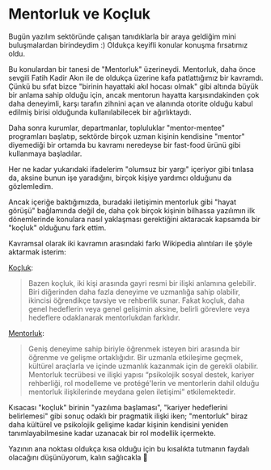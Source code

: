 # Mentorluk ve Koçluk

Bugün yazılım sektöründe çalışan tanıdıklarla bir araya geldiğim mini buluşmalardan birindeydim :) Oldukça keyifli konular konuşma fırsatımız oldu.

Bu konulardan bir tanesi de "Mentorluk" üzerineydi. Mentorluk, daha önce sevgili Fatih Kadir Akın ile de oldukça üzerine kafa patlattığımız bir kavramdı. Çünkü bu sıfat bizce "birinin hayattaki akıl hocası olmak" gibi altında büyük bir anlama sahip olduğu için, ancak mentorun hayatta karşısındakinden çok daha deneyimli, karşı tarafın zihnini açan ve alanında otorite olduğu kabul edilmiş birisi olduğunda kullanılabilecek bir ağırlıktaydı.

Daha sonra kurumlar, departmanlar, topluluklar "mentor-mentee" programları başlatıp, sektörde birçok uzman kişinin kendisine "mentor" diyemediği bir ortamda bu kavramı neredeyse bir fast-food ürünü gibi kullanmaya başladılar.

Her ne kadar yukarıdaki ifadelerim "olumsuz bir yargı" içeriyor gibi tınlasa da, aksine bunun işe yaradığını, birçok kişiye yardımcı olduğunu da gözlemledim.

Ancak içeriğe baktığımızda, buradaki iletişimin mentorluk gibi "hayat görüşü" bağlamında değil de, daha çok birçok kişinin bilhassa yazılımın ilk dönemlerinde konulara nasıl yaklaşması gerektiğini aktaracak kapsamda bir "koçluk" olduğunu fark ettim.

Kavramsal olarak iki kavramın arasındaki farkı Wikipedia alıntıları ile şöyle aktarmak isterim:

[Koçluk](https://tr.wikipedia.org/wiki/Ko%C3%A7luk):
> Bazen koçluk, iki kişi arasında gayri resmi bir ilişki anlamına gelebilir. Biri diğerinden daha fazla deneyime ve uzmanlığa sahip olabilir, ikincisi öğrendikçe tavsiye ve rehberlik sunar. Fakat koçluk, daha genel hedeflerin veya genel gelişimin aksine, belirli görevlere veya hedeflere odaklanarak mentorlukdan farklıdır.

[Mentorluk](https://tr.wikipedia.org/wiki/Mentorluk):
> Geniş deneyime sahip biriyle öğrenmek isteyen biri arasında bir öğrenme ve gelişme ortaklığıdır. Bir uzmanla etkileşime geçmek, kültürel araçlarla ve içinde uzmanlık kazanmak için de gerekli olabilir. Mentorluk tecrübesi ve ilişki yapısı “psikolojik sosyal destek, kariyer rehberliği, rol modelleme ve protégé'lerin ve mentorlerin dahil olduğu mentorluk ilişkilerinde meydana gelen iletişimi” etkilemektedir.


Kısacası "koçluk" birinin "yazılıma başlaması", "kariyer hedeflerini belirlemesi" gibi sonuç odaklı bir pragmatik ilişki iken; "mentorluk" biraz daha kültürel ve psikolojik gelişime kadar kişinin kendisini yeniden tanımlayabilmesine kadar uzanacak bir rol modellik içermekte.

Yazının ana noktası oldukça kısa olduğu için bu kısalıkta tutmanın faydalı olacağını düşünüyorum, kalın sağlıcakla 👋
